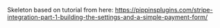 Skeleton based on tutorial from here: https://pippinsplugins.com/stripe-integration-part-1-building-the-settings-and-a-simple-payment-form/
